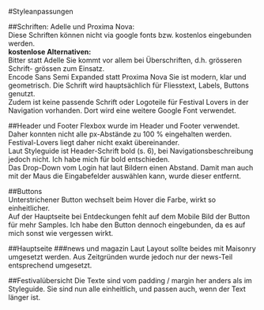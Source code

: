 #Styleanpassungen

##Schriften: 
Adelle und Proxima Nova:  
Diese Schriften können nicht via google fonts bzw. kostenlos 
eingebunden werden.  
**kostenlose Alternativen:**  
Bitter statt Adelle
Sie kommt vor allem bei Überschriften, d.h. grösseren 
Schrift- grössen zum Einsatz.  
Encode Sans Semi Expanded statt Proxima Nova
Sie ist modern, klar und geometrisch. Die Schrift wird 
hauptsächlich für Fliesstext, Labels, Buttons genutzt.  
Zudem ist keine passende Schrift oder Logoteile für
 Festival Lovers in der Navigation vorhanden. Dort 
 wird eine weitere Google Font
verwendet.

##Header und Footer
Flexbox wurde im Header und
Footer verwendet. Daher konnten nicht alle px-Abstände 
zu 100 % eingehalten werden. Festival-Lovers liegt daher nicht exakt 
übereinander.  
Laut Styleguide ist Header-Schrift bold (s. 6), bei Navigationsbeschreibung
 jedoch nicht. Ich habe mich für bold entschieden.  
 Das Drop-Down vom Login hat laut Bildern einen Abstand. Damit man auch mit der Maus
 die Eingabefelder auswählen kann, wurde dieser entfernt.  
 
##Buttons  
Unterstrichener Button wechselt beim Hover die Farbe, 
wirkt so einheitlicher.  
Auf der Hauptseite bei Entdeckungen fehlt auf dem Mobile Bild 
der Button für mehr Samples. Ich habe den Button dennoch eingebunden,
 da es auf mich sonst wie vergessen wirkt. 
 
##Hauptseite
###news und magazin
Laut Layout sollte beides mit Maisonry umgesetzt werden. Aus 
Zeitgründen wurde jedoch nur der news-Teil entsprechend umgesetzt.  
 
##Festivalübersicht
Die Texte sind vom padding / margin her anders als im Styleguide. 
Sie sind nun alle einheitlich, und passen auch, wenn der Text länger ist. 
 